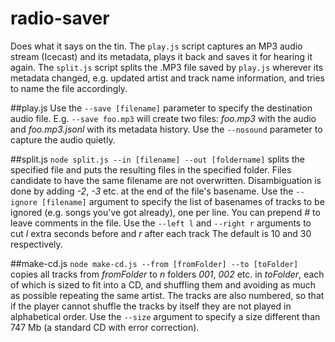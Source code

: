 radio-saver
===========

Does what it says on the tin. The ```play.js``` script captures an MP3 audio stream (Icecast) and its metadata, plays it back and saves it for hearing it again. The ```split.js``` script splits the .MP3 file saved by ```play.js``` wherever its metadata changed, e.g. updated artist and track name information, and tries to name the file accordingly.

##play.js
Use the ```--save [filename]``` parameter to specify the destination audio file. E.g. ```--save foo.mp3``` will create two files: *foo.mp3* with the audio and *foo.mp3.jsonl* with its metadata history. Use the ```--nosound``` parameter to capture the audio quietly.

##split.js
```node split.js --in [filename] --out [foldername]``` splits the specified file and puts the resulting files in the specified folder. Files candidate to have the same filename are not overwritten. Disambiguation is done by adding *-2*, *-3* etc. at the end of the file's basename. Use the ```--ignore [filename]``` argument to specify the list of basenames of tracks to be ignored (e.g. songs you've got already), one per line. You can prepend *#* to leave comments in the file. Use the ```--left l``` and ```--right r``` arguments to cut *l* extra seconds before and *r* after each track The default is 10 and 30 respectively.

##make-cd.js
```node make-cd.js --from [fromFolder] --to [toFolder]``` copies all tracks from *fromFolder* to *n* folders *001*, *002* etc. in *toFolder*, each of which is sized to fit into a CD, and shuffling them and avoiding as much as possible repeating the same artist. The tracks are also numbered, so that if the player cannot shuffle the tracks by itself they are not played in alphabetical order. Use the ```--size``` argument to specify a size different than 747 Mb (a standard CD with error correction).
